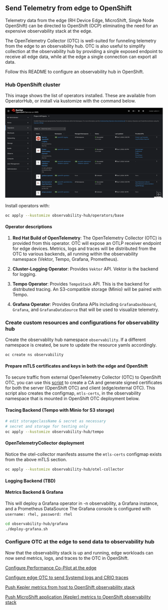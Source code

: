 ## Send Telemetry from edge to OpenShift

Telemetry data from the edge (RH Device Edge, MicroShift, Single Node OpenShift) can be directed to OpenShift (OCP)
eliminating the need for an expensive observability stack at the edge.

The OpenTelemetry Collector (OTC) is well-suited for funneling telemetry from the edge to an observability hub.
OTC is also useful to simplify collection at the observability hub by providing a single exposed endpoint to
receive all edge data, while at the edge a single connection can export all data.

Follow this README to configure an observability hub in OpenShift.

### Hub OpenShift cluster

This image shows the list of operators installed. These are available from OperatorHub, or install via kustomize with the command below.

![Installed operators](../images/hub-installed-operators.png)

Install operators with:

```bash
oc apply --kustomize observability-hub/operators/base
```

#### Operator descriptions

1. **Red Hat Build of OpenTelemetry**: The OpenTelemetry Collector (OTC) is provided from this operator. OTC will expose
an OTLP receiver endpoint for edge devices. Metrics, logs and traces will be distributed from the OTC to various backends, all running
within the observability namespace (Vektor, Tempo, Grafana, Prometheus).

3. **Cluster-Logging Operator**: Provides `Vektor` API. Vektor is the backend for logging.

4. **Tempo Operator**: Provides `TempoStack` API. This is the backend for distributed tracing. An S3-compatible storage (Minio) will be paired with Tempo.

5. **Grafana Operator**: Provides Grafana APIs including `GrafanaDashboard`, `Grafana`, and `GrafanaDataSource` that will be used to visualize telemetry.

### Create custom resources and configurations for observability hub

Create the observablity hub namespace `observability`. If a different namespace is created, be sure to update the resource yamls accordingly.

```bash
oc create ns observability
```

#### Prepare mTLS certificates and keys in both the edge and OpenShift

To secure traffic from external OpenTelemetry Collector (OTC) to OpenShift OTC,
you can use this [script](./mtls/generate_certs.sh) to create a CA and generate
signed certificates for both the server (OpenShift OTC) and client (edge/external OTC).
This script also creates the configmap, `mtls-certs`, in the observability namespace that
is mounted in OpenShift OTC deployment below.

#### Tracing Backend (Tempo with Minio for S3 storage)

```bash
# edit storageclassName & secret as necessary
# secret and storage for testing only
oc apply --kustomize observability-hub/tempo
```

#### OpenTelemetryCollector deployment

Notice the otel-collector manifests assume the `mtls-certs` configmap exists from
the above mTLS section.

```bash
oc apply --kustomize observability-hub/otel-collector
```

#### Logging Backend (TBD)

#### Metrics Backend & Grafana 

This will deploy a Grafana operator in -n observability, a Grafana instance, and a Prometheus DataSource
The Grafana console is configured with `username: rhel, password: rhel`

```bash
cd observability-hub/grafana
./deploy-grafana.sh
```

### Configure OTC at the edge to send data to observability hub

Now that the observability stack is up and running, edge workloads can now send metrics, logs, and traces to the OTC in OpenShift.

[Configure Performance Co-Pilot at the edge](../edge/edge-pcp-to-ocp/README.md)

[Configure edge OTC to send Systemd logs and CRIO traces](../edge/otel-collector-infra/README.md)

[Push Kepler metrics from host to OpenShift observability stack](../edge/sample-app/kepler/kepler-rpm-host.md)

[Push MicroShift application (Kepler)  metrics to OpenShift observability stack](../edge/sample-app/kepler/README.md)

